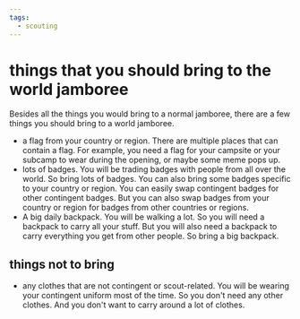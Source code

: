 ```yaml
---
tags:
  - scouting
---
```


# things that you should bring to the world jamboree

Besides all the things you would bring to a normal jamboree, there are a few things you should bring to a world jamboree.

- a flag from your country or region. There are multiple places that can contain a flag. For example, you need a flag for your campsite or your subcamp to wear during the opening, or maybe some meme pops up.
- lots of badges. You will be trading badges with people from all over the world. So bring lots of badges. You can also bring some badges specific to your country or region. You can easily swap contingent badges for other contingent badges. But you can also swap badges from your country or region for badges from other countries or regions.
- A big daily backpack. You will be walking a lot. So you will need a backpack to carry all your stuff. But you will also need a backpack to carry everything you get from other people. So bring a big backpack.

## things not to bring

- any clothes that are not contingent or scout-related. You will be wearing your contingent uniform most of the time. So you don't need any other clothes. And you don't want to carry around a lot of clothes.
